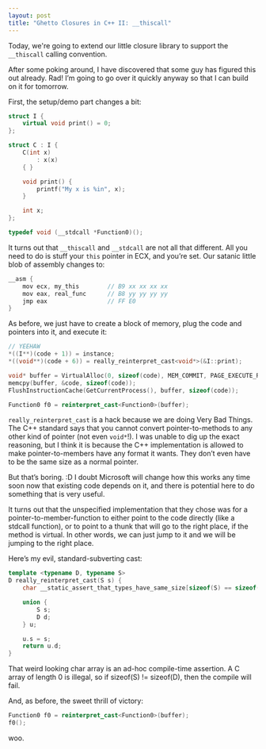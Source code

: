 ```yaml
---
layout: post
title: "Ghetto Closures in C++ II: __thiscall"
---
```


Today, we're going to extend our little closure library to support the `__thiscall` calling convention.

After some poking around, I have discovered that some guy has figured this out already. Rad! I’m going to go over it quickly anyway so that I can build on it for tomorrow.

First, the setup/demo part changes a bit:

```c++
struct I {
    virtual void print() = 0;
};

struct C : I {
    C(int x)
        : x(x)
    { }

    void print() {
        printf("My x is %in", x);
    }

    int x;
};

typedef void (__stdcall *Function0)();
```

It turns out that `__thiscall` and `__stdcall` are not all that different. All you need to do is stuff your `this` pointer in ECX, and you’re set. Our satanic little blob of assembly changes to:

```c++
__asm {
    mov ecx, my_this        // B9 xx xx xx xx
    mov eax, real_func      // B8 yy yy yy yy
    jmp eax                 // FF E0
}
```

As before, we just have to create a block of memory, plug the code and pointers into it, and execute it:

```c++
// YEEHAW
*((I**)(code + 1)) = instance;
*((void**)(code + 6)) = really_reinterpret_cast<void*>(&I::print);

void* buffer = VirtualAlloc(0, sizeof(code), MEM_COMMIT, PAGE_EXECUTE_READWRITE);
memcpy(buffer, &code, sizeof(code));
FlushInstructionCache(GetCurrentProcess(), buffer, sizeof(code));

Function0 f0 = reinterpret_cast<Function0>(buffer);
```

`really_reinterpret_cast` is a hack because we are doing Very Bad Things. The C++ standard says that you cannot convert
pointer-to-methods to any other kind of pointer (not even `void*`!). I was unable to dig up the exact reasoning, but I
think it is because the C++ implementation is allowed to make pointer-to-members have any format it wants. They don’t
even have to be the same size as a normal pointer.

But that’s boring. :D I doubt Microsoft will change how this works any time soon now that existing code depends on it, and there is potential here to do something that is very useful.

It turns out that the unspecified implementation that they chose was for a pointer-to-member-function to either point to the code directly (like a stdcall function), or to point to a thunk that will go to the right place, if the method is virtual. In other words, we can just jump to it and we will be jumping to the right place.

Here’s my evil, standard-subverting cast:

```c++
template <typename D, typename S>
D really_reinterpret_cast(S s) {
    char __static_assert_that_types_have_same_size[sizeof(S) == sizeof(D)];

    union {
        S s;
        D d;
    } u;

    u.s = s;
    return u.d;
}
```

That weird looking char array is an ad-hoc compile-time assertion. A C array of length 0 is illegal, so if sizeof(S) != sizeof(D), then the compile will fail.

And, as before, the sweet thrill of victory:

```c++
Function0 f0 = reinterpret_cast<Function0>(buffer);
f0();
```

woo.
